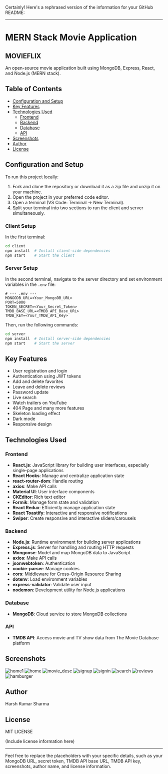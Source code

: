 Certainly! Here's a rephrased version of the information for your GitHub README:

---

# MERN Stack Movie Application
## MOVIEFLIX

An open-source movie application built using MongoDB, Express, React, and Node.js (MERN stack).

## Table of Contents

- [Configuration and Setup](#configuration-and-setup)
- [Key Features](#key-features)
- [Technologies Used](#technologies-used)
  - [Frontend](#frontend)
  - [Backend](#backend)
  - [Database](#database)
  - [API](#api)
- [Screenshots](#screenshots)
- [Author](#author)
- [License](#license)

## Configuration and Setup

To run this project locally:

1. Fork and clone the repository or download it as a zip file and unzip it on your machine.
2. Open the project in your preferred code editor.
3. Open a terminal (VS Code: Terminal -> New Terminal).
4. Split your terminal into two sections to run the client and server simultaneously.

### Client Setup

In the first terminal:

```sh
cd client
npm install  # Install client-side dependencies
npm start    # Start the client
```

### Server Setup

In the second terminal, navigate to the server directory and set environment variables in the `.env` file:

```env
# --- .env ---
MONGODB_URL=<Your_MongoDB_URL>
PORT=5000
TOKEN_SECRET=<Your_Secret_Token>
TMDB_BASE_URL=<TMDB_API_Base_URL>
TMDB_KEY=<Your_TMDB_API_Key>
```

Then, run the following commands:

```sh
cd server
npm install  # Install server-side dependencies
npm start    # Start the server
```

## Key Features

- User registration and login
- Authentication using JWT tokens
- Add and delete favorites
- Leave and delete reviews
- Password update
- Live search
- Watch trailers on YouTube
- 404 Page and many more features
- Skeleton loading effect
- Dark mode
- Responsive design

## Technologies Used

### Frontend

- **React.js**: JavaScript library for building user interfaces, especially single-page applications
- **React Hooks**: Manage and centralize application state
- **react-router-dom**: Handle routing
- **axios**: Make API calls
- **Material UI**: User interface components
- **CKEditor**: Rich text editor
- **Formik**: Manage form state and validation
- **React Redux**: Efficiently manage application state
- **React Toastify**: Interactive and responsive notifications
- **Swiper**: Create responsive and interactive sliders/carousels

### Backend

- **Node.js**: Runtime environment for building server applications
- **Express.js**: Server for handling and routing HTTP requests
- **Mongoose**: Model and map MongoDB data to JavaScript
- **axios**: Make API calls
- **jsonwebtoken**: Authentication
- **cookie-parser**: Manage cookies
- **cors**: Middleware for Cross-Origin Resource Sharing
- **dotenv**: Load environment variables
- **express-validator**: Validate user input
- **nodemon**: Development utility for Node.js applications

### Database

- **MongoDB**: Cloud service to store MongoDB collections

### API

- **TMDB API**: Access movie and TV show data from The Movie Database platform

## Screenshots
![home1](https://github.com/Harsh-1105/Movieflix-MERN/assets/78211002/bf04bf22-fd24-422c-bac7-943296b53077)
![home](https://github.com/Harsh-1105/Movieflix-MERN/assets/78211002/9a582d8b-2769-4952-8d69-c6d782b12938)
![movie_desc](https://github.com/Harsh-1105/Movieflix-MERN/assets/78211002/eecd9eca-ad00-4ce6-b5aa-25be7ad00d78)
![signup](https://github.com/Harsh-1105/Movieflix-MERN/assets/78211002/5305c078-7231-460d-b4d4-71631d99ad68)
![signin](https://github.com/Harsh-1105/Movieflix-MERN/assets/78211002/dffeca60-75bc-42a8-b166-ec40bacecb9c)
![search](https://github.com/Harsh-1105/Movieflix-MERN/assets/78211002/8ed07806-2102-48b1-84d9-61a4c7c91dc0)
![reviews](https://github.com/Harsh-1105/Movieflix-MERN/assets/78211002/30af2179-3340-40ba-8385-c5a2c8f87d4f)
![hamburger](https://github.com/Harsh-1105/Movieflix-MERN/assets/78211002/039703c7-84d6-46e0-bad1-069ecb1a7528)


## Author
Harsh Kumar Sharma

## License
MIT LICENSE 

(Include license information here)

---

Feel free to replace the placeholders with your specific details, such as your MongoDB URL, secret token, TMDB API base URL, TMDB API key, screenshots, author name, and license information.
